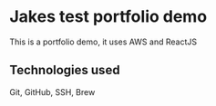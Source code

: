 # Jakes test portfolio demo

This is a portfolio demo, it uses AWS and ReactJS


## Technologies used

Git, GitHub, SSH, Brew
